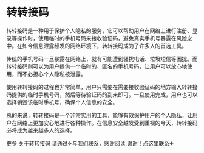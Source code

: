 # 转转接码

转转接码是一种用于保护个人隐私的服务，它可以帮助用户在网络上进行注册、登录等操作时，使用临时的手机号码来接收验证码，避免真实手机号暴露在风险之中。在如今信息泄露频发的网络环境下，转转接码成为了许多人的首选工具。

传统的手机号码一旦暴露在网络上，就有可能遭到骚扰电话、垃圾短信等困扰。而转转接码则可以为用户提供一个临时的、匿名的手机号码，让用户可以放心地使用，而不必担心个人隐私被泄露。

使用转转接码的过程也非常简单，用户只需要在需要接收验证码的地方输入转转接码提供的临时手机号码，然后等待验证码的到来即可。一旦使用完成，用户也可以选择销毁该临时手机号，确保个人信息的安全。

总的来说，转转接码是一个非常实用的工具，能够有效保护用户的个人隐私，让用户在网络上更加安心地进行各种操作。在信息安全越发受到重视的今天，转转接码必将成为越来越多人的选择。

更多 关于转转接码 请通过✈与我们联系，感谢阅读,谢谢！[点这里联系✈](https://w.k02.cc)
